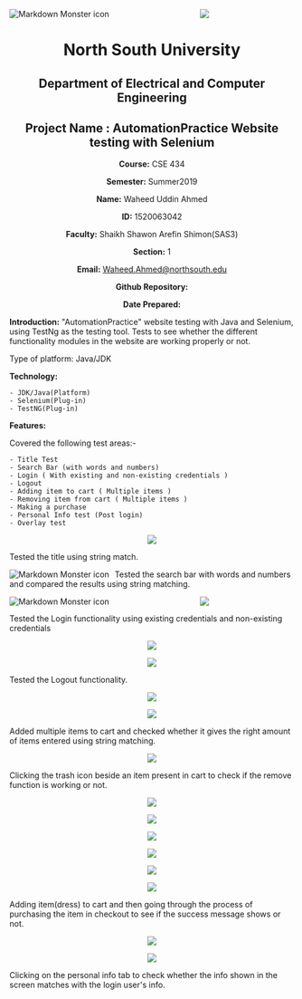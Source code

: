 <img src="images/Home Page.png"
     alt="Markdown Monster icon"
     style="float: left; margin-right: 10px;" />

<p align="center">
<img src="images/">
</p>

<div align="center">


# North South University </h5>
##  Department of Electrical and Computer Engineering </h3>

## Project Name : AutomationPractice Website testing with Selenium

**Course:** CSE 434

**Semester:** Summer2019

**Name:** Waheed Uddin Ahmed

**ID:** 1520063042

**Faculty:** Shaikh Shawon Arefin Shimon(SAS3)

**Section:** 1

**Email:** Waheed.Ahmed@northsouth.edu

**Github Repository:** [](https://github.com/)

**Date Prepared:** 
</div>



**Introduction:**
"AutomationPractice" website testing with Java and Selenium, using TestNg as the testing tool. Tests to see whether the different functionality modules in the website are working properly or not.


Type of platform: Java/JDK


**Technology:**

    - JDK/Java(Platform)
    - Selenium(Plug-in)
    - TestNG(Plug-in)

**Features:**

Covered the following test areas:-

    - Title Test
    - Search Bar (with words and numbers)
    - Login ( With existing and non-existing credentials )
    - Logout
    - Adding item to cart ( Multiple items )
    - Removing item from cart ( Multiple items )
    - Making a purchase 
    - Personal Info test (Post login)
    - Overlay test


<p align="center">
<img src="images/Title test.png">
</p>

Tested the title using string match.



<img src="images/Search Bar.png" alt="Markdown Monster icon"
     style="float: left; margin-right: 10px;" />


Tested the search bar with words and numbers and compared the results using string matching.



<img src="images/Login-1.png" alt="Markdown Monster icon"
     style="float: left; margin-right: 10px;" />


<p align="center">
<img src="images/Login-2.png">
</p>

Tested the Login functionality using existing credentials and non-existing credentials


<p align="center">
<img src="images/Logout-1.png">
</p>

<p align="center">
<img src="images/Logout-2.png">
</p>

Tested the Logout functionality.


<p align="center">
<img src="images/Adding item to cart-1.png">
</p>

<p align="center">
<img src="images/Adding item to cart-2.png">
</p>

Added multiple items to cart and checked whether it gives the right amount of items entered using string matching.


<p align="center">
<img src="images/Removing Item from cart.png">
</p>

Clicking the trash icon beside an item present in cart to check if the remove function is working or not.


<p align="center">
<img src="images/Making a purchase-1.png">
</p>

<p align="center">
<img src="images/Making a purchase-2.png">
</p>

<p align="center">
<img src="images/Making a purchase-3.png">
</p>

<p align="center">
<img src="images/Making a purchase-4.png">
</p>

<p align="center">
<img src="images/Making a purchase-5.png">
</p>

<p align="center">
<img src="images/Making a purchase-6.png">
</p>

Adding item(dress) to cart and then going through the process of purchasing the item in checkout to see if the success message shows or not.


<p align="center">
<img src="images/Personal info-1.png">
</p>

<p align="center">
<img src="images/Personal info-2.png">
</p>

Clicking on the personal info tab to check whether the info shown in the screen matches with the login user's info.